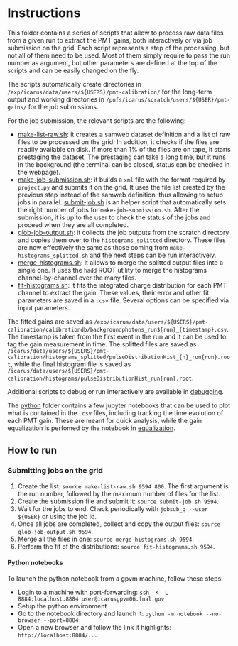 # Instructions
This folder contains a series of scripts that allow to process raw data files from a given run to extract the PMT gains, both interactively or via job submission on the grid. 
Each script represents a step of the processing, but not all of them need to be used. 
Most of them simply require to pass the run number as argument, but other parameters are defined at the top of the scripts and can be easily changed on the fly.

The scripts automatically create directories in `/exp/icarus/data/users/${USERS}/pmt-calibration/` for the long-term output and working directories in `/pnfs/icarus/scratch/users/${USER}/pmt-gains/` for the job submissions.

For the job submission, the relevant scripts are the following:
* [make-list-raw.sh](make-list-raw.sh): it creates a samweb dataset definition and a list of raw files to be processed on the grid.
  In addition, it checks if the files are readily available on disk. If more than 1% of the files are on tape, it starts prestaging the dataset.
  The prestaging can take a long time, but it runs in the background (the terminal can be closed, status can be checked in the webpage).
* [make-job-submission.sh](make-job-submission.sh): it builds a `xml` file with the format required by `project.py` and submits it on the grid.
   It uses the file list created by the previous step instead of the samweb definition, thus allowing to setup jobs in parallel.
   [submit-job.sh](submit-job.sh) is an helper script that automatically sets the right number of jobs for `make-job-submission.sh`.
   After the submission, it is up to the user to check the status of the jobs and proceed when they are all completed.
* [glob-job-output.sh](glob-job-output.sh): it collects the job outputs from the scratch directory and copies them over to the `histograms_splitted` directory.
   These files are now effectively the same as those coming from `make-histograms_splitted.sh` and the next steps can be run interactively.
* [merge-histograms.sh](merge-histograms.sh): it allows to merge the splitted output files into a single one. 
   It uses the `hadd` ROOT utility to merge the histograms channel-by-channel over the many files.
* [fit-histograms.sh](fit-histograms.sh): it fits the integrated charge distribution for each PMT channel to extract the gain.
   These values, their error and other fit parameters are saved in a `.csv` file.
   Several options can be specified via input parameters.

The fitted gains are saved as `/exp/icarus/data/users/${USERS}/pmt-calibration/calibrationdb/backgroundphotons_run${run}_{timestamp}.csv`.
The timestamp is taken from the first event in the run and it can be used to tag the gain measurement in time.
The splitted files are saved as `/icarus/data/users/${USERS}/pmt-calibration/histograms_splitted/pulseDistributionHist_{n}_run{run}.root`,
while the final histogram file is saved as `/icarus/data/users/${USERS}/pmt-calibration/histograms/pulseDistributionHist_run{run}.root`.

Additional scripts to debug or run interactively are available in [debugging](./debugging).

The [python](python) folder contains a few jupyter notebooks that can be used to plot what is contained in the `.csv` files, including tracking the time evolution of each PMT gain.
These are meant for quick analysis, while the gain equalization is perfomed by the notebook in [equalization](../equalization).

## How to run

### Submitting jobs on the grid

1. Create the list: `source make-list-raw.sh 9594 800`.
   The first argument is the run number, followed by the maximum number of files for the list.
2. Create the submission file and submit it: `source submit-job.sh 9594`.
3. Wait for the jobs to end. Check periodically with `jobsub_q --user ${USER}` or using the job id.
4. Once all jobs are completed, collect and copy the output files: `source glob-job-output.sh 9594`.
5. Merge all the files in one: `source merge-histograms.sh 9594`.
6. Perform the fit of the distributions: `source fit-histograms.sh 9594`.

#### Python notebooks
To launch the python notebook from a gpvm machine, follow these steps:

* Login to a machine with port-forwarding: `ssh -K -L 8884:localhost:8884 user@icarusgpvm06.fnal.gov`
* Setup the python environment
* Go to the notebook directory and launch it: `python -m notebook --no-browser --port=8884`
* Open a new browser and follow the link it highlights: `http://localhost:8884/...`
